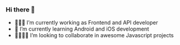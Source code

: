### Hi there 👋

<!--
**victorhonr/victorhonr** is a ✨ _special_ ✨ repository because its `README.md` (this file) appears on your GitHub profile.

Here are some ideas to get you started:
-->
- 👨🏻‍💻 I’m currently working as Frontend and API developer
- 🌱 I’m currently learning Android and iOS development
- 🫱🏻‍🫲🏼 I’m looking to collaborate in awesome Javascript projects

